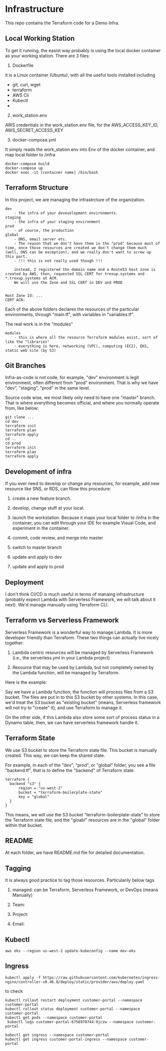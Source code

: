 
# Infrastructure

This repo contains the Terraform code for a Demo Infra.

## Local Working Station

To get it running, the easist way probably is using the local docker container as your working station. There are 3 files:

1. Dockerfile

it is a Linux container (Ubuntu), with all the useful tools installed including

* git, curl, wget
* terraform
* AWS Cli
* Kubectl
* 

2. work_station.env

AWS credentials in the work_station.env file, for the AWS_ACCESS_KEY_ID, AWS_SECRET_ACCESS_KEY

3. docker-compose.yml

It simply reads the work_station.env into Env of the docker container, and map local folder to /infra

````
docker-compose build
docker-compose up
docker exec -it [container name] /bin/bash
````

## Terraform Structure

In this project, we are managing the infrastrcture of the organization.

````
dev
    - the infra of your devevelopment environments.
staging
    - the infra of your staging environment
prod
    - of course, the production
global
    - DNS, email server etc.
    - The reason that we don't have them in the "prod" because most of time, once those resources are created we don't change them much (well, DNS can be exception), and we really don't want to screw up this part.
    - !!! this is not really used though !!!

    instead, I registered the domain name and a Route53 host zone is created by AWS, then, requested SSL CERT for trexup.systems and *.trexup.systems at ACM.
    We will use the Zone and SSL CERT in DEV and PROD
````

````

Host Zone Id: ...
CERT ACN: 
````
Each of the above folders declares the resources of the particular environments, through "main.tf", with variables in "variables.tf".

The real work is in the "modules"

````
modules
    - this is where all the resource Terraform modules exist, sort of like the "libraries"
    - everything is here, networking (VPC), computing (EC2), EKS, static web site (by S3)
````

## Git Branches

Infra-as-code is not code, for example, "dev" environment is legit environment, often different from "prod" environment. That is why we have "dev", "staging", "prod" in the same level.

Source code wise, we most likely only need to have one "master" branch. That is where everything becomes official, and where you normally operate from, like below:

````
git clone ...
cd dev
terraform init
terraform plan
terraform apply
cd ..
cd prod
terraform init
terraform plan
terraform apply
````


## Development of infra

If you ever need to develop or change any resources, for example, add new resource like SNS, or RDS, can fllow this procedure:

1. create a new feature branch.

2. develop, change stuff at your local.

3. launch the workstation. Because it maps your local folder to /infra in the container, you can edit through your IDE for example Visual Code, and experiment in the container.

4. commit, code review, and merge into master

5. switch to master branch

6. update and apply to dev

7. update and apply to prod

## Deployment

I don't think CI/CD is much useful in terms of manaing infrastructure (probably expect Lambda with Serverless Framework, we will talk about it next). We'd manage manually using Terraform CLI.

## Terraform vs Serverless Framework

Serverless Framework is a wonderful way to manage Lambda. It is more developer friendly than Terraform. These two things can actually live nicely together:

1. Lambda centric resources will be managed by Serverless Framework (i.e., the serverless.yml in your Lambda project)

2. Resource that may be used by Lambda, but not completely owned by the Lambda function, will be managed by Terraform. 

Here is the example:

Say we have a Lambda function, the function will process files from a S3 bucket. The files are put in to this S3 bucket by other systems. In this case, we'd treat the S3 bucket as "existing bucket" (means, Serverless framework will not try to "create" it), and use Terraform to manage it.

On the other side, if this Lambda also store some sort of process status in a Dynamo table, then, we can have serverless framework handle it.

## Terraform State

We use S3 bucket to store the Terraform state file. This bucket is manually created. This way, we can keep the shared state.

For example, in each of the "dev", "prod", or "global" folder, you see a file "backend.tf", that is to define the "backend" of Terraform state.

````
terraform {
  backend "s3" {
      region = "us-west-2"
      bucket = "terraform-boilerplate-state"
      key = "global"
  }
}
````

This means, we will use the S3 bucket "terraform-boilerplate-state" to store the Terraform state file, and the "gloabl" resources are in the "global" folder within that bucket.

## README

At each folder, we have README.md file for detailed documentation.

## Tagging

It is always good practice to tag those resources. Particularily below tags

1. managed: can be Terraform, Serverless Framework, or DevOps (means Manually)

2. Team:

3. Project:

4. Email:

## Kubectl
````
aws eks --region us-west-2 update-kubeconfig --name dev-eks
````

## Ingress

````
kubectl apply -f https://raw.githubusercontent.com/kubernetes/ingress-nginx/controller-v0.46.0/deploy/static/provider/aws/deploy.yaml
````

to check
````
kubectl rollout restart deployment customer-portal --namespace customer-portal
kubectl rollout status deployment customer-portal --namespace customer-portal
kubectl get pods --namespace customer-portal
 kubectl logs customer-portal-6756978744-9jczw --namespace customer-portal

kubectl get ingress --namespace customer-portal
kubectl get ingress customer-portal-ingress --namespace customer-portal
````